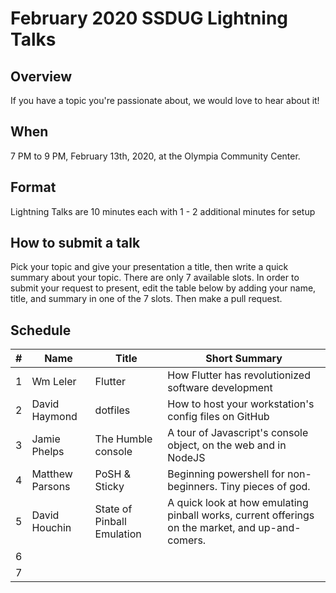 # February 2020 SSDUG Lightning Talks

## Overview

If you have a topic you're passionate about, we would love to hear about it!  

## When

7 PM to 9 PM, February 13th, 2020, at the Olympia Community Center. 

## Format

Lightning Talks are 10 minutes each with 1 - 2 additional minutes for setup

## How to submit a talk

Pick your topic and give your presentation a title, then write a quick summary about your topic.  There are only 7 available slots.  In order to submit your request to present, edit the table below by adding your name, title, and summary in one of the 7 slots.  Then make a pull request. 

## Schedule

| #   | Name            | Title              | Short Summary                                                   |
|---  |--------------   |--------------------|-----------------------------------------------------------------|
| 1   | Wm Leler        | Flutter            | How Flutter has revolutionized software development             |
| 2   | David Haymond   | dotfiles           | How to host your workstation's config files on GitHub           |
| 3   | Jamie Phelps    | The Humble console | A tour of Javascript's console object, on the web and in NodeJS |
| 4   | Matthew Parsons | PoSH & Sticky   | Beginning powershell for non-beginners. Tiny pieces of god.|
| 5   | David Houchin   | State of Pinball Emulation | A quick look at how emulating pinball works, current offerings on the market, and up-and-comers. |
| 6   |                 |                    |                                                                 |
| 7   |                 |                    |                                                                 |
